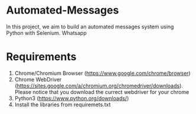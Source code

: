 # Automated-Messages
In this project, we aim to build an automated messages system using Python with Selenium. Whatsapp

# Requirements
1. Chrome/Chromium Browser (https://www.google.com/chrome/browser)
2. Chrome WebDriver (https://sites.google.com/a/chromium.org/chromedriver/downloads).
    Please notice that you download the currect webdriver for your chrome
3. Python3 (https://www.python.org/downloads/)
4. Install the libraries from requiremets.txt
